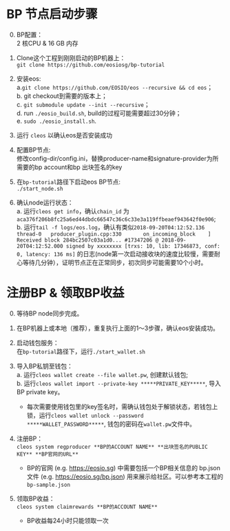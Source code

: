 # BP 节点启动步骤

0. BP配置：  
  2 核CPU & 16 GB 内存
  
1. Clone这个工程到刚刚启动的BP机器上：  
  `git clone https://github.com/eosiosg/bp-tutorial`
  
2. 安装eos:  
	a.`git clone https://github.com/EOSIO/eos --recursive && cd eos`；  
	b. git checkout到需要的版本上；  
	c. `git submodule update --init --recursive`；  
	d. run `./eosio_build.sh`, build的过程可能需要超过30分钟；  
	e. `sudo ./eosio_install.sh`.  
  
3. 运行 `cleos` 以确认eos是否安装成功
  
4. 配置BP节点:  
  修改config-dir/config.ini，替换producer-name和signature-provider为所需要的bp account和bp 出块签名的key

5. 在`bp-tutorial`路径下启动eos BP节点:  
  `./start_node.sh`
  
6. 确认node运行状态：  
	a. 运行`cleos get info`，确认`chain_id` 为 `aca376f206b8fc25a6ed44dbdc66547c36c6c33e3a119ffbeaef943642f0e906`;  
	b. 运行`tail -f logs/eos.log`，确认有类似`2018-09-20T04:12:52.136 thread-0   producer_plugin.cpp:330       on_incoming_block    ] Received block 284bc2507c03a1d0... #17347206 @ 2018-09-20T04:12:52.000 signed by xxxxxxxx [trxs: 10, lib: 17346873, conf: 0, latency: 136 ms]` 的日志(node第一次启动接收块的速度比较慢，需要耐心等待几分钟），证明节点正在正常同步，初次同步可能需要10个小时。  
 

# 注册BP & 领取BP收益

0. 等待BP node同步完成。

1. 在BP机器上或本地（推荐），重复执行上面的1～3步骤，确认eos安装成功。

2. 启动钱包服务：  
  在`bp-tutorial`路径下，运行`./start_wallet.sh`

3. 导入BP私钥至钱包：  
	a. 运行`cleos wallet create --file wallet.pw`, 创建默认钱包;  
	b. 运行`cleos wallet import --private-key *****PRIVATE_KEY*****`, 导入BP private key。  
	* 每次需要使用钱包里的key签名时，需确认钱包处于解锁状态，若钱包上锁，运行`cleos wallet unlock --password *****WALLET_PASSWORD*****`, 钱包的密码在`wallet.pw`文件中。

4. 注册BP：  
  `cleos system regproducer **BP的ACCOUNT NAME** **出块签名的PUBLIC KEY** **BP官网的URL**`
	* BP的官网 (e.g. https://eosio.sg) 中需要包括一个BP相关信息的 bp.json 文件 (e.g. https://eosio.sg/bp.json) 用来展示给社区。可以参考本工程的`bp-sample.json`

5. 领取BP收益：  
  `cleos system claimrewards **BP的ACCOUNT NAME**`
 	* BP收益每24小时只能领取一次






